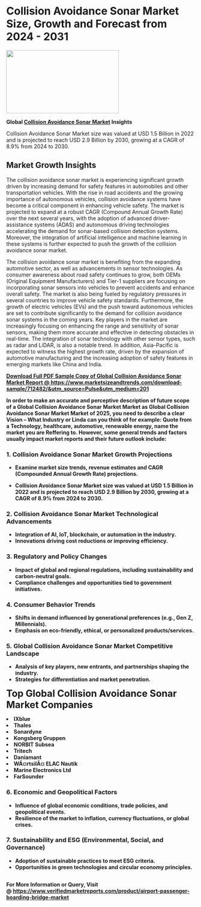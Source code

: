 <H1>Collision Avoidance Sonar Market Size, Growth and Forecast from 2024 - 2031</H1><img class="aligncenter size-medium wp-image-584254" src="https://thirdeyenews.in/wp-content/uploads/2024/09/Global-Market-Research-300x168.jpeg" alt="" width="300" height="168" /><p><strong>Global&nbsp;<a href="https://www.marketsizeandtrends.com/download-sample/712482/&amp;utm_source=Pulse&amp;utm_medium=201">Collision Avoidance Sonar Market</a> Insights</strong></p><p>Collision Avoidance Sonar Market size was valued at USD 1.5 Billion in 2022 and is projected to reach USD 2.9 Billion by 2030, growing at a CAGR of 8.9% from 2024 to 2030.</p><p><h2>Market Growth Insights</h2> <p>The collision avoidance sonar market is experiencing significant growth driven by increasing demand for safety features in automobiles and other transportation vehicles. With the rise in road accidents and the growing importance of autonomous vehicles, collision avoidance systems have become a critical component in enhancing vehicle safety. The market is projected to expand at a robust CAGR (Compound Annual Growth Rate) over the next several years, with the adoption of advanced driver-assistance systems (ADAS) and autonomous driving technologies accelerating the demand for sonar-based collision detection systems. Moreover, the integration of artificial intelligence and machine learning in these systems is further expected to push the growth of the collision avoidance sonar market.</p> <p><strong><a href="#"></a></strong></p> <p>The collision avoidance sonar market is benefiting from the expanding automotive sector, as well as advancements in sensor technologies. As consumer awareness about road safety continues to grow, both OEMs (Original Equipment Manufacturers) and Tier-1 suppliers are focusing on incorporating sonar sensors into vehicles to prevent accidents and enhance overall safety. The market is also being fueled by regulatory pressures in several countries to improve vehicle safety standards. Furthermore, the growth of electric vehicles (EVs) and the push toward autonomous vehicles are set to contribute significantly to the demand for collision avoidance sonar systems in the coming years. Key players in the market are increasingly focusing on enhancing the range and sensitivity of sonar sensors, making them more accurate and effective in detecting obstacles in real-time. The integration of sonar technology with other sensor types, such as radar and LiDAR, is also a notable trend. In addition, Asia-Pacific is expected to witness the highest growth rate, driven by the expansion of automotive manufacturing and the increasing adoption of safety features in emerging markets like China and India.</p> <p><strong><a href="#"></p><p><span class=""><strong>Download Full PDF Sample Copy of Global Collision Avoidance Sonar Market Report</strong> @ <a href="https://www.marketsizeandtrends.com/download-sample/712482/&amp;utm_source=Pulse&amp;utm_medium=201" target="_blank">https://www.marketsizeandtrends.com/download-sample/712482/&amp;utm_source=Pulse&amp;utm_medium=201</a></span></p><p>In order to make an accurate and perceptive description of future scope of a Global&nbsp;Collision Avoidance Sonar Market Market as Global&nbsp;Collision Avoidance Sonar Market Market of 2025, you need to describe a clear Vision &ndash; What Industry or Linda can you think of for example: Quote from a Technology, healthcare, automotive, renewable energy, name the market you are Reffering to. However, some general trends and factors usually impact market reports and their future outlook include:</p><h3>1.&nbsp;<strong>Collision Avoidance Sonar Market Growth Projections</strong></h3><ul><li>Examine market size trends, revenue estimates and CAGR (Compounded Annual Growth Rate) projections.</li><li><p>Collision Avoidance Sonar Market size was valued at USD 1.5 Billion in 2022 and is projected to reach USD 2.9 Billion by 2030, growing at a CAGR of 8.9% from 2024 to 2030.</p></li></ul><h3>2.&nbsp;<strong>Collision Avoidance Sonar Market Technological Advancements</strong></h3><ul><li>Integration of AI, IoT, blockchain, or automation in the industry.</li><li>Innovations driving cost reductions or improving efficiency.</li></ul><h3>3.&nbsp;<strong>Regulatory and Policy Changes</strong></h3><ul><li>Impact of global and regional regulations, including sustainability and carbon-neutral goals.</li><li>Compliance challenges and opportunities tied to government initiatives.</li></ul><h3>4.&nbsp;<strong>Consumer Behavior Trends</strong></h3><ul><li>Shifts in demand influenced by generational preferences (e.g., Gen Z, Millennials).</li><li>Emphasis on eco-friendly, ethical, or personalized products/services.</li></ul><h3>5.&nbsp;<strong>Global Collision Avoidance Sonar Market Competitive Landscape</strong></h3><ul><li>Analysis of key players, new entrants, and partnerships shaping the industry.</li><li>Strategies for differentiation and market penetration.</li></ul><p data-pm-slice="1 1 []"><span style="color: inherit; font-family: inherit; font-size: 25px;">Top Global Collision Avoidance Sonar Market Companies</span></p><div class="" data-test-id=""><p><li>IXblue</li><li> Thales</li><li> Sonardyne</li><li> Kongsberg Gruppen</li><li> NORBIT Subsea</li><li> Tritech</li><li> Daniamant</li><li> WÃ¤rtsilÃ¤ ELAC Nautik</li><li> Marine Electronics Ltd</li><li> FarSounder</li></p></div><h3>6.&nbsp;<strong>Economic and Geopolitical Factors</strong></h3><ul><li>Influence of global economic conditions, trade policies, and geopolitical events.</li><li>Resilience of the market to inflation, currency fluctuations, or global crises.</li></ul><h3>7.&nbsp;<strong>Sustainability and ESG (Environmental, Social, and Governance)</strong></h3><ul><li>Adoption of sustainable practices to meet ESG criteria.</li><li>Opportunities in green technologies and circular economy principles.</li></ul><h2><strong style="font-size: 14px;">For More Information or Query, Visit @&nbsp;</strong><a style="background-color: #ffffff; font-size: 14px;" href="https://www.marketsizeandtrends.com/report/collision-avoidance-sonar-market/" target="_blank">https://www.verifiedmarketreports.com/product/airport-passenger-boarding-bridge-market</a></h2>
